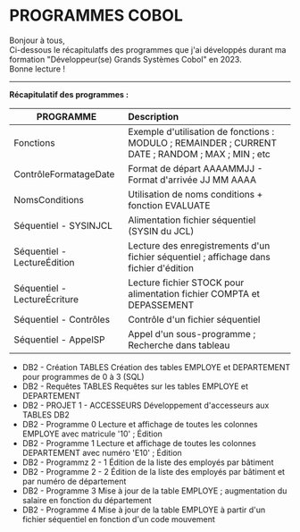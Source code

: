 # PROGRAMMES COBOL


     
Bonjour à tous,  
Ci-dessous le récapitulatfs des programmes que j'ai développés durant ma formation "Développeur(se) Grands Systèmes Cobol" en 2023.  
Bonne lecture !

----------------------------------------------------------------------------------------------------------------------------------------
  
__Récapitulatif des programmes :__

  
| PROGRAMME                     | Description          |
| ----------------------------- | :-------------------|
| Fonctions                     | Exemple d'utilisation de fonctions : MODULO ; REMAINDER ; CURRENT DATE ; RANDOM ; MAX ; MIN ; etc |
| ContrôleFormatageDate         | Format de départ AAAAMMJJ - Format d'arrivée JJ MM AAAA |
| NomsConditions                | Utilisation de noms conditions + fonction EVALUATE |
| Séquentiel - SYSINJCL         | Alimentation fichier séquentiel (SYSIN du JCL) |
| Séquentiel - LectureÉdition   | Lecture des enregistrements d'un fichier séquentiel ; affichage dans fichier d'édition |
| Séquentiel - LectureÉcriture  | Lecture fichier STOCK pour alimentation fichier COMPTA et DEPASSEMENT  |
| Séquentiel - Contrôles        | Contrôle d'un fichier séquentiel  |
| Séquentiel - AppelSP          | Appel d'un sous-programme ; Recherche dans tableau  |


- DB2 - Création TABLES            Création des tables EMPLOYE et DEPARTEMENT pour programmes de 0 à 3 (SQL)
- DB2 - Requêtes TABLES            Requêtes sur les tables EMPLOYE et DEPARTEMENT
- DB2 - PROJET 1 - ACCESSEURS      Développement d'accesseurs aux TABLES DB2
- DB2 - Programme 0                Lecture et affichage de toutes les colonnes EMPLOYE avec matricule '10' ; Édition
- DB2 - Programme 1                Lecture et affichage de toutes les colonnes DEPARTEMENT avec numéro 'E10' ; Édition
- DB2 - Programmz 2 - 1            Édition de la liste des employés par bâtiment
- DB2 - Programme 2 - 2            Édition de la liste des employés par bâtiment et par numéro de département
- DB2 - Programme 3                Mise à jour de la table EMPLOYE ; augmentation du salaire en fonction du département
- DB2 - Programme 4                Mise à jour de la table EMPLOYE à partir d'un fichier séquentiel en fonction d'un code mouvement
